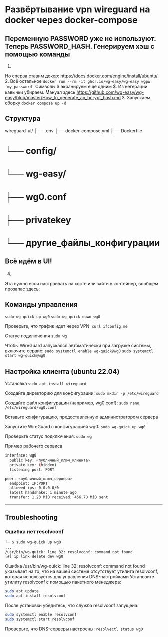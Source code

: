 # Развёртывание vpn wireguard на docker через docker-compose
## Переменную PASSWORD уже не используют. Теперь PASSWORD_HASH. Генерируем хэш с помощью команды
1.
Но сперва ставим докер: https://docs.docker.com/engine/install/ubuntu/
2.
Всё остальное
`docker run --rm -it ghcr.io/wg-easy/wg-easy wgpw 'my_password'`
Символы $ экранируем ещё одним $. Из негерации кавычки убираем. Мануал здесь https://github.com/wg-easy/wg-easy/blob/master/How_to_generate_an_bcrypt_hash.md
3. 
Запускаем сборку `docker compose up -d`
## Структура
wireguard-ui/
├── .env
├── docker-compose.yml
├── Dockerfile
# └── config/
#    └── wg-easy/
#        ├── wg0.conf
#        ├── privatekey
#        └── другие_файлы_конфигурации

Всё идём в UI!
----
4. 
Эта нужно если настраивать на хосте или зайти в контейнер, вообщем прозапас здесь:
## Команды управления
`sudo wg-quick up wg0`
`sudo wg-quick down wg0`

Проверьте, что трафик идет через VPN:
`curl ifconfig.me`

Статус подключения
`sudo wg`

Чтобы WireGuard запускался автоматически при загрузке системы, включите сервис:
`sudo systemctl enable wg-quick@wg0`
`sudo systemctl start wg-quick@wg0`

## Настройка клиента (ubuntu 22.04)
Установка
`sudo apt install wireguard`

Создайте директорию для конфигурации:
`sudo mkdir -p /etc/wireguard`

Создайте файл конфигурации (например, wg0.conf):
`sudo nano /etc/wireguard/wg0.conf`

Вставьте конфигурацию, предоставленную администратором сервера

Запустите WireGuard с конфигурацией wg0:
`sudo wg-quick up wg0`

Проверьте статус подключения:
`sudo wg`

Пример рабочего сервиса
```bash
interface: wg0
  public key: <публичный_ключ_клиента>
  private key: (hidden)
  listening port: PORT

peer: <публичный_ключ_сервера>
  endpoint: IP:PORT
  allowed ips: 0.0.0.0/0
  latest handshake: 1 minute ago
  transfer: 1.23 MiB received, 456.78 MiB sent
```

----
## Troubleshooting
### Ошибка нет resolvconf
```bash
└─ $ sudo wg-quick up wg0
...
/usr/bin/wg-quick: line 32: resolvconf: command not found
[#] ip link delete dev wg0
```
Ошибка /usr/bin/wg-quick: line 32: resolvconf: command not found указывает на то, что на вашей системе отсутствует утилита resolvconf, которая используется для управления DNS-настройками
Установите утилиту resolvconf с помощью пакетного менеджера:
```bash
sudo apt update
sudo apt install resolvconf
```
После установки убедитесь, что служба resolvconf запущена:
```bash
sudo systemctl enable resolvconf
sudo systemctl start resolvconf
```
Проверьте, что DNS-серверы настроены:
`resolvectl status wg0`